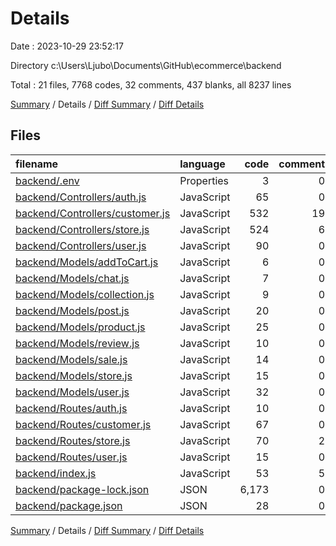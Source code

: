 # Details

Date : 2023-10-29 23:52:17

Directory c:\\Users\\Ljubo\\Documents\\GitHub\\ecommerce\\backend

Total : 21 files,  7768 codes, 32 comments, 437 blanks, all 8237 lines

[Summary](results.md) / Details / [Diff Summary](diff.md) / [Diff Details](diff-details.md)

## Files
| filename | language | code | comment | blank | total |
| :--- | :--- | ---: | ---: | ---: | ---: |
| [backend/.env](/backend/.env) | Properties | 3 | 0 | 0 | 3 |
| [backend/Controllers/auth.js](/backend/Controllers/auth.js) | JavaScript | 65 | 0 | 10 | 75 |
| [backend/Controllers/customer.js](/backend/Controllers/customer.js) | JavaScript | 532 | 19 | 132 | 683 |
| [backend/Controllers/store.js](/backend/Controllers/store.js) | JavaScript | 524 | 6 | 138 | 668 |
| [backend/Controllers/user.js](/backend/Controllers/user.js) | JavaScript | 90 | 0 | 27 | 117 |
| [backend/Models/addToCart.js](/backend/Models/addToCart.js) | JavaScript | 6 | 0 | 4 | 10 |
| [backend/Models/chat.js](/backend/Models/chat.js) | JavaScript | 7 | 0 | 4 | 11 |
| [backend/Models/collection.js](/backend/Models/collection.js) | JavaScript | 9 | 0 | 4 | 13 |
| [backend/Models/post.js](/backend/Models/post.js) | JavaScript | 20 | 0 | 5 | 25 |
| [backend/Models/product.js](/backend/Models/product.js) | JavaScript | 25 | 0 | 6 | 31 |
| [backend/Models/review.js](/backend/Models/review.js) | JavaScript | 10 | 0 | 4 | 14 |
| [backend/Models/sale.js](/backend/Models/sale.js) | JavaScript | 14 | 0 | 4 | 18 |
| [backend/Models/store.js](/backend/Models/store.js) | JavaScript | 15 | 0 | 4 | 19 |
| [backend/Models/user.js](/backend/Models/user.js) | JavaScript | 32 | 0 | 4 | 36 |
| [backend/Routes/auth.js](/backend/Routes/auth.js) | JavaScript | 10 | 0 | 7 | 17 |
| [backend/Routes/customer.js](/backend/Routes/customer.js) | JavaScript | 67 | 0 | 34 | 101 |
| [backend/Routes/store.js](/backend/Routes/store.js) | JavaScript | 70 | 2 | 31 | 103 |
| [backend/Routes/user.js](/backend/Routes/user.js) | JavaScript | 15 | 0 | 8 | 23 |
| [backend/index.js](/backend/index.js) | JavaScript | 53 | 5 | 9 | 67 |
| [backend/package-lock.json](/backend/package-lock.json) | JSON | 6,173 | 0 | 1 | 6,174 |
| [backend/package.json](/backend/package.json) | JSON | 28 | 0 | 1 | 29 |

[Summary](results.md) / Details / [Diff Summary](diff.md) / [Diff Details](diff-details.md)